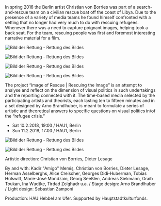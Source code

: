 In spring 2016 the Berlin artist Christian von Borries was part of a search-and-rescue team on a civilian rescue boat off the coast of Libya. Due to the presence of a variety of media teams he found himself confronted with a setting that no longer had very much to do with rescuing refugees. Whenever there was a need to capture poignant images, helping took a back seat. For the team, rescuing people was first and foremost interesting narrative material for a film.

![Bild der Rettung - Rettung des Bildes](/bild-der-rettung/bild-der-rettung-1.jpg)

![Bild der Rettung - Rettung des Bildes](/bild-der-rettung/bild-der-rettung-2.jpg)

![Bild der Rettung - Rettung des Bildes](/bild-der-rettung/bild-der-rettung-3.jpg)

![Bild der Rettung - Rettung des Bildes](/bild-der-rettung/bild-der-rettung-4.jpg)

The project “Image of Rescue | Rescuing the Image” is an attempt to analyse and reflect on the dimension of visual politics in such undertakings and the reporting connected with it. The time-based media selected by the participating artists and theorists, each lasting ten to fifteen minutes and in a set designed by Arno Brandlhuber, is meant to formulate a series of artistic and theoretical answers to specific questions on visual politics in/of the “refugee crisis.”

- Sat 10.2.2018, 19:00 / HAU1, Berlin
- Sun 11.2.2018, 17:00 / HAU1, Berlin

![Bild der Rettung - Rettung des Bildes](/bild-der-rettung/bild-der-rettung-generated-1.png)

![Bild der Rettung - Rettung des Bildes](/bild-der-rettung/bild-der-rettung-generated-2.png)

Artistic direction: Christian von Borries, Dieter Lesage

By and with: Kadir "Amigo" Memiş, Christian von Borries, Dieter Lesage, Herman Asselberghs, Alice Creischer, Georges Didi-Huberman, Tobias Hülswitt, Marie-José Mondzain, Georg Seeßlen, Andreas Siekmann, Oraib Toukan, Ina Wudtke, Tirdad Zolghadr u.a. / Stage design: Arno Brandlhuber / Light design: Sebastian Zamponi 

Production: HAU Hebbel am Ufer. Supported by Hauptstadtkulturfonds.
